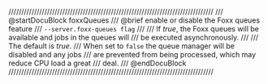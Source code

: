 ////////////////////////////////////////////////////////////////////////////////
/// @startDocuBlock foxxQueues
/// @brief enable or disable the Foxx queues feature
/// `--server.foxx-queues flag`
///
/// If *true*, the Foxx queues will be available and jobs in the queues will
/// be executed asynchronously.
///
/// The default is *true*.
/// When set to `false` the queue manager will be disabled and any jobs
/// are prevented from being processed, which may reduce CPU load a great
/// deal.
/// @endDocuBlock
////////////////////////////////////////////////////////////////////////////////